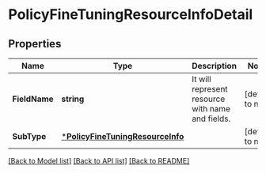 # PolicyFineTuningResourceInfoDetail

## Properties
Name | Type | Description | Notes
------------ | ------------- | ------------- | -------------
**FieldName** | **string** | It will represent resource with name and fields.  | [default to null]
**SubType** | [***PolicyFineTuningResourceInfo**](PolicyFineTuningResourceInfo.md) |  | [default to null]

[[Back to Model list]](../README.md#documentation-for-models) [[Back to API list]](../README.md#documentation-for-api-endpoints) [[Back to README]](../README.md)

